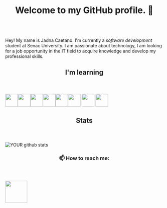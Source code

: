 
<html>
	
</div><header><h1>Welcome to my GitHub profile. 👋</h1></header>
<img src="https://komarev.com/ghpvc/?username=JadnaCaetano&style=flat-square&color=blue" alt=""/>
</b>
    	
Hey! My name is Jadna Caetano. I'm currently a <i>software development</i> student at Senac University.
I am passionate about technology, I am looking for a job opportunity in the IT field to acquire knowledge and develop my professional skills.
	 	
	
<header><h2>I'm learning </h2></header>   
	
<img src="https://cdn.jsdelivr.net/gh/devicons/devicon/icons/java/java-original.svg" width="40" height="40"/><img src="https://cdn.jsdelivr.net/gh/devicons/devicon/icons/c/c-original.svg" width="40" height="40"/><img src="https://cdn.jsdelivr.net/gh/devicons/devicon/icons/cplusplus/cplusplus-original.svg" width="40" height="40"/><img src="https://cdn.jsdelivr.net/gh/devicons/devicon/icons/html5/html5-plain-wordmark.svg" width="40" height="40"/><img src="https://cdn.jsdelivr.net/gh/devicons/devicon/icons/css3/css3-plain-wordmark.svg" width="40" height="40"/><img src="https://cdn.jsdelivr.net/gh/devicons/devicon/icons/dart/dart-original.svg" width="40" height="40"/> <img src="https://cdn.jsdelivr.net/gh/devicons/devicon/icons/mysql/mysql-plain-wordmark.svg" width="40" height="40"/> <img src="https://cdn.jsdelivr.net/gh/devicons/devicon/icons/postgresql/postgresql-plain-wordmark.svg" width="40" height="40"/>
          			
<header><h2>Stats</h2></header>   
     
![YOUR github stats](https://github-readme-stats.vercel.app/api?username=JadnaCaetano)
	
<header><h3>📫 How to reach me:</h3></header>   
	
[<img src="https://cdn.jsdelivr.net/gh/devicons/devicon/icons/linkedin/linkedin-original-wordmark.svg?&style=for-the-badge&logo=linkedin&logoColor=white" width="70" height="70"/>](https://www.linkedin.com/in/jadna-caetano-b327b7233) 
			            			
</html>

